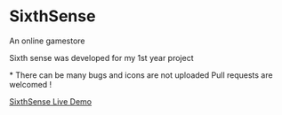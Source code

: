 # SixthSense
<p>An online gamestore </p>
<p>Sixth sense was developed for my 1st year project</p>
<p> * There can be many bugs and icons are not uploaded Pull requests are welcomed ! </p>
<a href='htttp://www.sixthsense.rajika.me'> SixthSense Live Demo </a>
